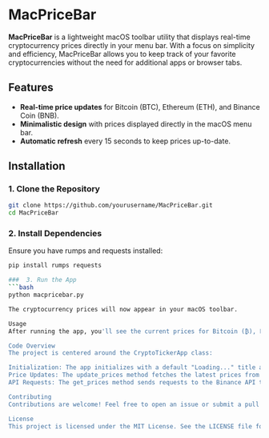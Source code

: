 # MacPriceBar

**MacPriceBar** is a lightweight macOS toolbar utility that displays real-time cryptocurrency prices directly in your menu bar. With a focus on simplicity and efficiency, MacPriceBar allows you to keep track of your favorite cryptocurrencies without the need for additional apps or browser tabs.

## Features

- **Real-time price updates** for Bitcoin (BTC), Ethereum (ETH), and Binance Coin (BNB).
- **Minimalistic design** with prices displayed directly in the macOS menu bar.
- **Automatic refresh** every 15 seconds to keep prices up-to-date.

## Installation

### 1. Clone the Repository

```bash
git clone https://github.com/yourusername/MacPriceBar.git
cd MacPriceBar
```

### 2. Install Dependencies
Ensure you have rumps and requests installed:

```bash
pip install rumps requests

###  3. Run the App
```bash
python macpricebar.py

The cryptocurrency prices will now appear in your macOS toolbar.

Usage
After running the app, you'll see the current prices for Bitcoin (₿), Ethereum (Ξ), and Binance Coin (BNB) in your macOS menu bar. The prices automatically refresh every 15 seconds.

Code Overview
The project is centered around the CryptoTickerApp class:

Initialization: The app initializes with a default "Loading..." title and starts a timer to update the prices every 15 seconds.
Price Updates: The update_prices method fetches the latest prices from the Binance API and updates the menu bar title with the current prices.
API Requests: The get_prices method sends requests to the Binance API to retrieve the latest prices for BTC, ETH, and BNB, rounding them for display.

Contributing
Contributions are welcome! Feel free to open an issue or submit a pull request with any enhancements, bug fixes, or suggestions.

License
This project is licensed under the MIT License. See the LICENSE file for details.
